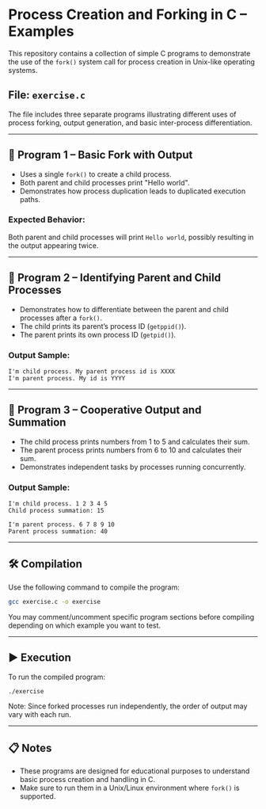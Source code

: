 
# Process Creation and Forking in C – Examples

This repository contains a collection of simple C programs to demonstrate the use of the `fork()` system call for process creation in Unix-like operating systems.

## File: `exercise.c`

The file includes three separate programs illustrating different uses of process forking, output generation, and basic inter-process differentiation.

---

## 📘 Program 1 – Basic Fork with Output

- Uses a single `fork()` to create a child process.
- Both parent and child processes print "Hello world".
- Demonstrates how process duplication leads to duplicated execution paths.

### Expected Behavior:
Both parent and child processes will print `Hello world`, possibly resulting in the output appearing twice.

---

## 📘 Program 2 – Identifying Parent and Child Processes

- Demonstrates how to differentiate between the parent and child processes after a `fork()`.
- The child prints its parent’s process ID (`getppid()`).
- The parent prints its own process ID (`getpid()`).

### Output Sample:
```
I'm child process. My parent process id is XXXX
I'm parent process. My id is YYYY
```

---

## 📘 Program 3 – Cooperative Output and Summation

- The child process prints numbers from 1 to 5 and calculates their sum.
- The parent process prints numbers from 6 to 10 and calculates their sum.
- Demonstrates independent tasks by processes running concurrently.

### Output Sample:
```
I'm child process. 1 2 3 4 5
Child process summation: 15

I'm parent process. 6 7 8 9 10
Parent process summation: 40
```

---

## 🛠 Compilation

Use the following command to compile the program:

```bash
gcc exercise.c -o exercise
```

You may comment/uncomment specific program sections before compiling depending on which example you want to test.

---

## ▶️ Execution

To run the compiled program:

```bash
./exercise
```

Note: Since forked processes run independently, the order of output may vary with each run.

---

## 📋 Notes

- These programs are designed for educational purposes to understand basic process creation and handling in C.
- Make sure to run them in a Unix/Linux environment where `fork()` is supported.

